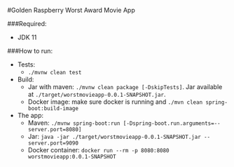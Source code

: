 #Golden Raspberry Worst Award Movie App 

###Required:
- JDK 11

###How to run:
- Tests:
    - `./mvnw clean test`
- Build:
    - Jar with maven: `./mvnw clean package [-DskipTests]`. Jar available at `./target/worstmovieapp-0.0.1-SNAPSHOT.jar`.
    - Docker image: make sure docker is running and `./mvn clean spring-boot:build-image`
- The app:
    - Maven: `./mvnw spring-boot:run [-Dspring-boot.run.arguments=--server.port=8080]`
    - Jar: `java -jar ./target/worstmovieapp-0.0.1-SNAPSHOT.jar --server.port=9090`
    - Docker container: `docker run --rm -p 8080:8080 worstmovieapp:0.0.1-SNAPSHOT`